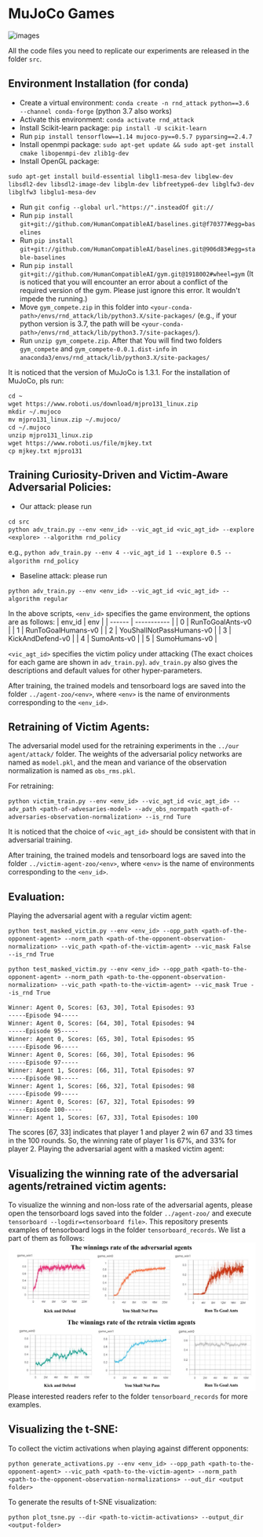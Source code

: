 
# MuJoCo Games

![images](https://github.com/2019ChenGong/Curiosity_in_Adversarial_Policy/blob/main/MuJoCo/video/kick_adv.gif)

All the code files you need to replicate our experiments are released in the folder `src`.

## Environment Installation (for conda)

* Create a virtual environment: `conda create -n rnd_attack python==3.6 --channel conda-forge` (python 3.7 also works)
* Activate this environment: `conda activate rnd_attack`
* Install Scikit-learn package: `pip install -U scikit-learn`
* Run `pip install tensorflow==1.14 mujoco-py==0.5.7 pyparsing==2.4.7`
* Install openmpi package: `sudo apt-get update && sudo apt-get install cmake libopenmpi-dev zlib1g-dev`
* Install OpenGL package: 
```
sudo apt-get install build-essential libgl1-mesa-dev libglew-dev libsdl2-dev libsdl2-image-dev libglm-dev libfreetype6-dev libglfw3-dev libglfw3 libglu1-mesa-dev 
```
* Run `git config --global url."https://".insteadOf git://`
* Run `pip install git+git://github.com/HumanCompatibleAI/baselines.git@f70377#egg=baselines`
* Run `pip install git+git://github.com/HumanCompatibleAI/baselines.git@906d83#egg=stable-baselines`
* Run `pip install git+git://github.com/HumanCompatibleAI/gym.git@1918002#wheel=gym`
(It is noticed that you will encounter an error about a conflict of the required version of the gym. Please just ignore this error. It wouldn't impede the running.)
* Move `gym_compete.zip` in this folder into `<your-conda-path>/envs/rnd_attack/lib/python3.X/site-packages/` (e.g., if your python version is 3.7, the path will be `<your-conda-path>/envs/rnd_attack/lib/python3.7/site-packages/`).
* Run `unzip gym_compete.zip`. After that You will find two folders `gym_compete` and `gym_compete-0.0.1.dist-info` in `anaconda3/envs/rnd_attack/lib/python3.X/site-packages/`

It is noticed that the version of MuJoCo is 1.3.1. For the installation of MuJoCo, pls run:
```
cd ~
wget https://www.roboti.us/download/mjpro131_linux.zip
mkdir ~/.mujoco
mv mjpro131_linux.zip ~/.mujoco/
cd ~/.mujoco 
unzip mjpro131_linux.zip 
wget https://www.roboti.us/file/mjkey.txt
cp mjkey.txt mjpro131
```

## Training Curiosity-Driven and Victim-Aware Adversarial Policies:

- Our attack: please run 
```
cd src
python adv_train.py --env <env_id> --vic_agt_id <vic_agt_id> --explore <explore> --algorithm rnd_policy
```
e.g., `python adv_train.py --env 4 --vic_agt_id 1 --explore 0.5 --algorithm rnd_policy`
- Baseline attack: please run
```
python adv_train.py --env <env_id> --vic_agt_id <vic_agt_id> --algorithm regular
```
In the above scripts, `<env_id>` specifies the game environment, the options are as follows:
| env_id | env |
| ------ | ----------- |
| 0      |  RunToGoalAnts-v0           |
| 1      |  RunToGoalHumans-v0           |
| 2      |  YouShallNotPassHumans-v0           |
| 3      |  KickAndDefend-v0           |
| 4      | SumoAnts-v0            |
| 5      |  SumoHumans-v0           |

`<vic_agt_id>` specifies the victim policy under attacking (The exact choices for each game are shown in ```adv_train.py```). ```adv_train.py``` also gives the descriptions and default values for other hyper-parameters.
 
After training, the trained models and tensorboard logs are saved into the folder `../agent-zoo/<env>`, where `<env>` is the name of environments corresponding to the `<env_id>`.

## Retraining of Victim Agents:

The adversarial model used for the retraining experiments in the `../our agent/attack/` folder. The weights of the adversarial policy networks are named as ```model.pkl```, and the mean and variance of the observation normalization is named as `obs_rms.pkl`.

For retraining:
```
python victim_train.py --env <env_id> --vic_agt_id <vic_agt_id> --adv_path <path-of-advesaries-model> --adv_obs_normpath <path-of-adversaries-observation-normalization> --is_rnd Ture
```

It is noticed that the choice of `<vic_agt_id>` should be consistent with that in adversarial training.

After training, the trained models and tensorboard logs are saved into the folder `../victim-agent-zoo/<env>`, where `<env>` is the name of environments corresponding to the `<env_id>`.


## Evaluation:

Playing the adversarial agent with a regular victim agent: 
```
python test_masked_victim.py --env <env_id> --opp_path <path-of-the-opponent-agent> --norm_path <path-of-the-opponent-observation-normalization> --vic_path <path-of-the-victim-agent> --vic_mask False --is_rnd True
```
```
python test_masked_victim.py --env <env_id> --opp_path <path-to-the-opponent-agent> --norm_path <path-to-the-opponent-observation-normalization> --vic_path <path-to-the-victim-agent> --vic_mask True --is_rnd True
```
```
Winner: Agent 0, Scores: [63, 30], Total Episodes: 93
-----Episode 94-----
Winner: Agent 0, Scores: [64, 30], Total Episodes: 94
-----Episode 95-----
Winner: Agent 0, Scores: [65, 30], Total Episodes: 95
-----Episode 96-----
Winner: Agent 0, Scores: [66, 30], Total Episodes: 96
-----Episode 97-----
Winner: Agent 1, Scores: [66, 31], Total Episodes: 97
-----Episode 98-----
Winner: Agent 1, Scores: [66, 32], Total Episodes: 98
-----Episode 99-----
Winner: Agent 0, Scores: [67, 32], Total Episodes: 99
-----Episode 100-----
Winner: Agent 1, Scores: [67, 33], Total Episodes: 100
```
The scores [67, 33] indicates that player 1 and player 2 win 67 and 33 times in the 100 rounds. So, the winning rate of player 1 is 67%, and 33% for player 2.
Playing the adversarial agent with a masked victim agent: 


## Visualizing the winning rate of the adversarial agents/retrained victim agents:
 
To visualize the winning and non-loss rate of the adversarial agents, please open the tensorboard logs saved into the folder `../agent-zoo/` and execute `tensorboard --logdir=<tensorboard file>`. This repository presents examples of tensorboard logs in the folder `tensorboard_records`. We list a part of them as follows: 
![images](https://github.com/2019ChenGong/Curiosity_in_Adversarial_Policy/blob/main/MuJoCo/tensorboard_records/images/github_images.jpg)
Please interested readers refer to the folder `tensorboard_records` for more examples.

## Visualizing the t-SNE:

To collect the victim activations when playing against different opponents:
```
python generate_activations.py --env <env_id> --opp_path <path-to-the-opponent-agent> --vic_path <path-to-the-victim-agent> --norm_path <path-to-the-opponent-observation-normalizations> --out_dir <output folder>
``` 

To generate the results of t-SNE visualization:
```
python plot_tsne.py --dir <path-to-victim-activations> --output_dir <output-folder>
```


